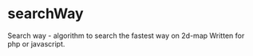 searchWay
=========

Search way - algorithm to search the fastest way on 2d-map Written for php or javascript.
